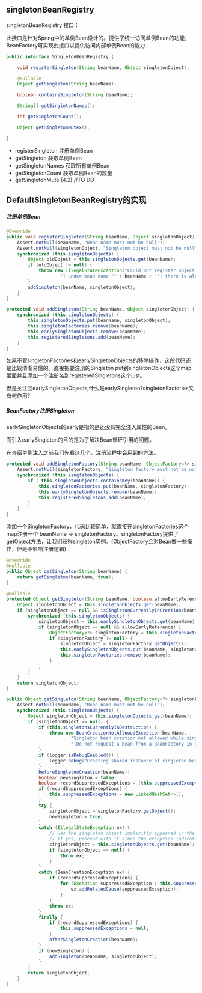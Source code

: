 ## singletonBeanRegistry

singletonBeanRegistry 接口：

此接口是针对Spring中的单例Bean设计的。提供了统一访问单例Bean的功能，BeanFactory可实现此接口以提供访问内部单例Bean的能力.

```java
public interface SingletonBeanRegistry {

	void registerSingleton(String beanName, Object singletonObject);

	@Nullable
	Object getSingleton(String beanName);

	boolean containsSingleton(String beanName);

	String[] getSingletonNames();

	int getSingletonCount();

	Object getSingletonMutex();

}
```

- registerSingleton 注册单例Bean
- getSingleton 获取单例Bean
- getSingletonNames 获取所有单例Bean
- getSingletonCount 获取单例Bean的数量
- getSingletonMute (4.2) //TO DO

## DefaultSingletonBeanRegistry的实现

##### 注册单例Bean

```java
@Override
public void registerSingleton(String beanName, Object singletonObject) throws IllegalStateException {
	Assert.notNull(beanName, "Bean name must not be null");
	Assert.notNull(singletonObject, "Singleton object must not be null");
	synchronized (this.singletonObjects) {
		Object oldObject = this.singletonObjects.get(beanName);
		if (oldObject != null) {
			throw new IllegalStateException("Could not register object [" + singletonObject +
					"] under bean name '" + beanName + "': there is already object [" + oldObject + "] bound");
		}
		addSingleton(beanName, singletonObject);
	}
}

protected void addSingleton(String beanName, Object singletonObject) {
	synchronized (this.singletonObjects) {
		this.singletonObjects.put(beanName, singletonObject);
		this.singletonFactories.remove(beanName);
		this.earlySingletonObjects.remove(beanName);
		this.registeredSingletons.add(beanName);
	}
}
```

如果不管singletonFactories和earlySingletonObjects的移除操作，这段代码还是比较清晰易懂的。直接把要注册的Singleton put到singletonObjects这个map里面并且添加一个注册名到registeredSingletons这个List。

但是关注回earlySingletonObjects,什么是earlySingleton?singletonFactories又有何作用?

##### BeanFactory注册Singleton

earlySingletonObjects的early是指的是还没有完全注入属性的Bean。

而引入earlySingleton的目的是为了解决Bean循环引用的问题。

在介绍单例注入之前我们先看这几个，注册流程中会用到的方法。

```java
protected void addSingletonFactory(String beanName, ObjectFactory<?> singletonFactory) {
	Assert.notNull(singletonFactory, "Singleton factory must not be null");
	synchronized (this.singletonObjects) {
		if (!this.singletonObjects.containsKey(beanName)) {
			this.singletonFactories.put(beanName, singletonFactory);
			this.earlySingletonObjects.remove(beanName);
			this.registeredSingletons.add(beanName);
		}
	}
}
```

添加一个SingletonFactory，代码比较简单，就直接在singletonFactories这个map注册一个 beanName -> singletonFactory。singletonFactory提供了getObject方法，让我们获得singleton实例。(ObjectFactory会对Bean做一些操作，但是不影响注册逻辑)

```java
@Override
@Nullable
public Object getSingleton(String beanName) {
	return getSingleton(beanName, true);
}

@Nullable
protected Object getSingleton(String beanName, boolean allowEarlyReference) {
	Object singletonObject = this.singletonObjects.get(beanName);
	if (singletonObject == null && isSingletonCurrentlyInCreation(beanName)) {
		synchronized (this.singletonObjects) {
			singletonObject = this.earlySingletonObjects.get(beanName);
			if (singletonObject == null && allowEarlyReference) {
				ObjectFactory<?> singletonFactory = this.singletonFactories.get(beanName);
				if (singletonFactory != null) {
					singletonObject = singletonFactory.getObject();
					this.earlySingletonObjects.put(beanName, singletonObject);
					this.singletonFactories.remove(beanName);
				}
			}
		}
	}
	return singletonObject;
}
```


```java
public Object getSingleton(String beanName, ObjectFactory<?> singletonFactory) {
	Assert.notNull(beanName, "Bean name must not be null");
	synchronized (this.singletonObjects) {
		Object singletonObject = this.singletonObjects.get(beanName);
		if (singletonObject == null) {
			if (this.singletonsCurrentlyInDestruction) {
				throw new BeanCreationNotAllowedException(beanName,
						"Singleton bean creation not allowed while singletons of this factory are in destruction " +
						"(Do not request a bean from a BeanFactory in a destroy method implementation!)");
			}
			if (logger.isDebugEnabled()) {
				logger.debug("Creating shared instance of singleton bean '" + beanName + "'");
			}
			beforeSingletonCreation(beanName);
			boolean newSingleton = false;
			boolean recordSuppressedExceptions = (this.suppressedExceptions == null);
			if (recordSuppressedExceptions) {
				this.suppressedExceptions = new LinkedHashSet<>();
			}
			try {
				singletonObject = singletonFactory.getObject();
				newSingleton = true;
			}
			catch (IllegalStateException ex) {
				// Has the singleton object implicitly appeared in the meantime ->
				// if yes, proceed with it since the exception indicates that state.
				singletonObject = this.singletonObjects.get(beanName);
				if (singletonObject == null) {
					throw ex;
				}
			}
			catch (BeanCreationException ex) {
				if (recordSuppressedExceptions) {
					for (Exception suppressedException : this.suppressedExceptions) {
						ex.addRelatedCause(suppressedException);
					}
				}
				throw ex;
			}
			finally {
				if (recordSuppressedExceptions) {
					this.suppressedExceptions = null;
				}
				afterSingletonCreation(beanName);
			}
			if (newSingleton) {
				addSingleton(beanName, singletonObject);
			}
		}
		return singletonObject;
	}
}
```
